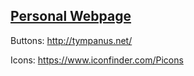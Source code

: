 ## [Personal Webpage](http://annekao.me)

Buttons: http://tympanus.net/

Icons: https://www.iconfinder.com/Picons
